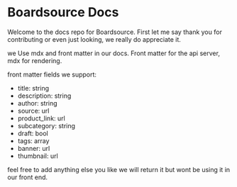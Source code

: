# Boardsource Docs

Welcome to the docs repo for Boardsource.
First let me say thank you for contributing or even just looking, we really do appreciate it. 

we Use mdx and front matter in our docs.
Front matter for the api server, mdx for rendering.


front matter fields we support:
* title: string
* description: string
* author: string
* source: url
* product_link: url
* subcategory: string
* draft: bool
* tags: array<string>
* banner: url
* thumbnail: url

feel free to add anything else you like we will return it but wont be using it in our front end.
